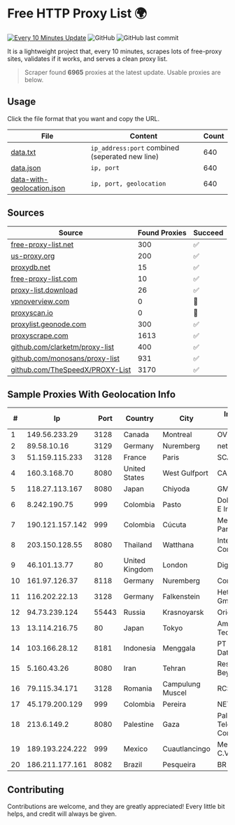 
# Free HTTP Proxy List 🌍

[![Every 10 Minutes Update](https://github.com/mertguvencli/http-proxy-list/actions/workflows/main.yml/badge.svg?branch=main)](https://github.com/mertguvencli/http-proxy-list/actions/workflows/main.yml)
![GitHub](https://img.shields.io/github/license/mertguvencli/http-proxy-list)
![GitHub last commit](https://img.shields.io/github/last-commit/mertguvencli/http-proxy-list)

It is a lightweight project that, every 10 minutes, scrapes lots of free-proxy sites, validates if it works, and serves a clean proxy list.


> Scraper found **6965** proxies at the latest update. Usable proxies are below.

## Usage

Click the file format that you want and copy the URL.


|File|Content|Count|
|----|-------|-----|
|[data.txt](https://raw.githubusercontent.com/mertguvencli/http-proxy-list/main/proxy-list/data.txt)|`ip_address:port` combined (seperated new line)|640|
|[data.json](https://raw.githubusercontent.com/mertguvencli/http-proxy-list/main/proxy-list/data.json)|`ip, port`|640|
|[data-with-geolocation.json](https://raw.githubusercontent.com/mertguvencli/http-proxy-list/main/proxy-list/data-with-geolocation.json)|`ip, port, geolocation`|640|

## Sources

|Source|Found Proxies|Succeed|
|------|-------------|-------|
|[free-proxy-list.net](https://free-proxy-list.net)|300|✅|
|[us-proxy.org](https://www.us-proxy.org)|200|✅|
|[proxydb.net](http://proxydb.net)|15|✅|
|[free-proxy-list.com](https://free-proxy-list.com/?page=&port=&type%5B%5D=http&type%5B%5D=https&up_time=0&search=Search)|10|✅|
|[proxy-list.download](https://www.proxy-list.download/HTTP)|26|✅|
|[vpnoverview.com](https://vpnoverview.com/privacy/anonymous-browsing/free-proxy-servers)|0|🚫|
|[proxyscan.io](https://www.proxyscan.io)|0|🚫|
|[proxylist.geonode.com](https://proxylist.geonode.com/api/proxy-list?limit=300&page=1&sort_by=lastChecked&sort_type=desc&protocols=http,https)|300|✅|
|[proxyscrape.com](https://api.proxyscrape.com/v2/?request=displayproxies&protocol=http&timeout=10000&country=all&ssl=all&anonymity=all)|1613|✅|
|[github.com/clarketm/proxy-list](https://raw.githubusercontent.com/clarketm/proxy-list/master/proxy-list-raw.txt)|400|✅|
|[github.com/monosans/proxy-list](https://raw.githubusercontent.com/monosans/proxy-list/main/proxies/http.txt)|931|✅|
|[github.com/TheSpeedX/PROXY-List](https://raw.githubusercontent.com/TheSpeedX/PROXY-List/master/http.txt)|3170|✅|


## Sample Proxies With Geolocation Info

|#|Ip|Port|Country|City|Internet Service Provider|
|-|--|----|-------|----|-------------------------|
|1|149.56.233.29|3128|Canada|Montreal|OVH Hosting|
|2|89.58.10.16|3129|Germany|Nuremberg|netcup GmbH|
|3|51.159.115.233|3128|France|Paris|SCALEWAY|
|4|160.3.168.70|8080|United States|West Gulfport|CABLE ONE, INC.|
|5|118.27.113.167|8080|Japan|Chiyoda|GMO Internet, Inc.|
|6|8.242.190.75|999|Colombia|Pasto|Dobleclick Software E Ingenieria|
|7|190.121.157.142|999|Colombia|Cúcuta|Media Commerce Partners S.A|
|8|203.150.128.55|8080|Thailand|Watthana|Internet Thailand Company Ltd|
|9|46.101.13.77|80|United Kingdom|London|DigitalOcean, LLC|
|10|161.97.126.37|8118|Germany|Nuremberg|Contabo GmbH|
|11|116.202.22.13|3128|Germany|Falkenstein|Hetzner Online GmbH|
|12|94.73.239.124|55443|Russia|Krasnoyarsk|Orion Telecom LLC|
|13|13.114.216.75|80|Japan|Tokyo|Amazon Technologies Inc|
|14|103.166.28.12|8181|Indonesia|Menggala|PT Global Media Data Prima|
|15|5.160.43.26|8080|Iran|Tehran|Respina Networks & Beyond PJSC|
|16|79.115.34.171|3128|Romania|Campulung Muscel|RCS & RDS|
|17|45.179.200.129|999|Colombia|Pereira|NET&COM LTDA.|
|18|213.6.149.2|8080|Palestine|Gaza|Palestine Telecommunications Company|
|19|189.193.224.222|999|Mexico|Cuautlancingo|Mega Cable, S.A. de C.V.|
|20|186.211.177.161|8082|Brazil|Pesqueira|BR Digital|



## Contributing

Contributions are welcome, and they are greatly appreciated! Every
little bit helps, and credit will always be given.

